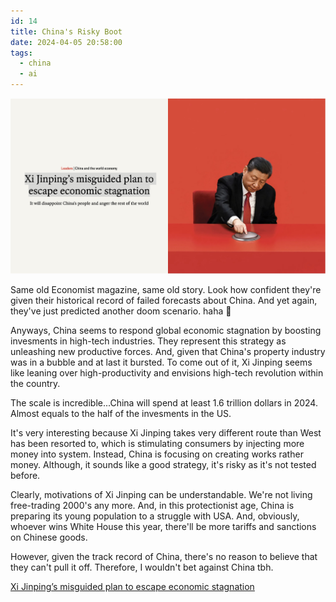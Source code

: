 ```yaml
---
id: 14
title: China's Risky Boot
date: 2024-04-05 20:58:00
tags: 
  - china
  - ai
---
```


![Xi Jinping](/xi-jinping.jpeg)

Same old Economist magazine, same old story. Look how confident they're given their historical record of failed forecasts about China. And yet again, they've just predicted another doom scenario. haha 🤣

Anyways, China seems to respond global economic stagnation by boosting invesments in high-tech industries. They represent this strategy as unleashing new productive forces. And, given that China's property industry was in a bubble and at last it bursted. To come out of it, Xi Jinping seems like leaning over high-productivity and envisions high-tech revolution within the country.

The scale is incredible...China will spend at least 1.6 trillion dollars in 2024. Almost equals to the half of the invesments in the US. 

It's very interesting because Xi Jinping takes very different route than West has been resorted to, which is stimulating consumers by injecting more money into system. Instead, China is focusing on creating works rather money. Although, it sounds like a good strategy, it's risky as it's not tested before.

Clearly, motivations of Xi Jinping can be understandable. We're not living free-trading 2000's any more. And, in this protectionist age, China is preparing its young population to a struggle with USA. And, obviously, whoever wins White House this year, there'll be more tariffs and sanctions on Chinese goods.

However, given the track record of China, there's no reason to believe that they can't pull it off. Therefore, I wouldn't bet against China tbh.

[Xi Jinping’s misguided plan to escape economic stagnation](https://www.economist.com/leaders/2024/04/04/xi-jinpings-misguided-plan-to-escape-economic-stagnation)
